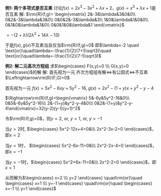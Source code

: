 **例1: 两个多项式是否互素**
讨论$f(x)=2x^3-3x^2+\lambda x+2$，$g(x)=x^3+\lambda x+1$是否互素
解:
$\rm{R}(f,g)=
\begin{vmatrix}
2&-3&\lambda&3&0&0\\
0&2&-3&\lambda&3&0\\
0&0&2&-3&\lambda&3\\
1&0&\lambda&1&0&0\\
0&1&0&\lambda&1&0\\
0&0&1&0&\lambda&1
\end{vmatrix}$

$=-(2+\lambda)(2\lambda^2+14\lambda-13)$

于是$f(x),g(x)$不互素当且仅当$\rm{R}(f,g)=0$
即$\lambda=-2 \quad \text{or}\quad\lambda=-\frac{1}{2}(7+5\sqrt3)\quad \text{or}\quad\lambda=-\frac{1}{2}(7-5\sqrt3)$

**例2: 解二元高次方程组**
求$\begin{cases} F(x,y)=0 \\\ G(x,y)=0 \end{cases}$的解
解:
首先视为一元
齐次方程组有解$\Leftrightarrow$有公因式$\Leftrightarrow$不互素$\Leftrightarrow\rm{R}(F,G)=0$

首先视为一元
$f(x)=5x^2-6xy+5y^2-16,\ g(x)=2x^2-(1+y)x+y^2-y-4$

$\Rightarrow\rm{R}(f,g)=\begin{vmatrix}
5&-6y&5y^2-16&0\\\ 
0&5&-6y&5y^2-16\\\ 
2&-(1+y)&y^2-y-4&0\\\ 
0&2&-(1+y)&y^2-y-4\end{vmatrix}=32(y-2)(y-1)(y+1)^2$

令$\rm{R}(f,g)=0$，则$y=2,\ \text{or},\ y=1,\ \text{or},\ y=-1$

当$y=2$时, $\begin{cases} 5x^2-12x+4=0&\\\ 2x^2-3x-2=0 \end{cases}$，即$x=2$

当$y=1$时， $\begin{cases} 5x^2-6x-11=0&\\\ 2x^2-2x-4=0 \end{cases}$，即$x=-1$

当$y=-1$时，$\begin{cases} 5x^2+6x-11=0&\\\ 2x^2-2=0 \end{cases}$，即$x=1$

从而解为$\begin{cases} x=2 \\\ y=2 \end{cases} \quad\rm{or}\quad \begin{cases} x=1 \\\ y=-1 \end{cases} \quad\rm{or}\quad \begin{cases} x=-1 \\\ y=1 \end{cases}$